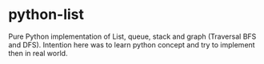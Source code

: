 # python-list
 Pure Python implementation of List, queue, stack and graph (Traversal BFS and DFS). Intention here was to learn python concept and try to implement then in real world.
 

